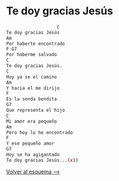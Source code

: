 # Te doy gracias Jesús

```bash hl_lines="10-17"
                   C
Te doy gracias Jesús
Am
Por haberte encontrado
F G7
Por haberme salvado
C
Te doy gracias Jesús.
C
Hoy ya se el camino
Am
Y hacia el me dirijo
F
Es la senda bendita
G7
Que representa el hijo
C
Mi amor era pequeño
Am
Pero hoy lo he encontrado
F
Y ese pequeño amor
G7
Hoy se ha agigantado
Te doy gracias Jesús...(x1)

```

[Volver al esquema -->](../index.md)

